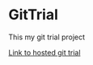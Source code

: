 # GitTrial
This my git trial project

[Link to hosted git trial](https://trialgitcolette.netlify.app/)